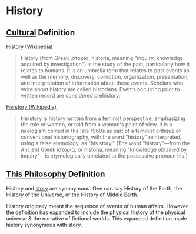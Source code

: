 # History

## [Cultural](./culture.md) Definition

<a href="https://en.wikipedia.org/wiki/History" target="_blank">History (Wikipedia)</a>

> History (from Greek ἱστορία, historia, meaning "inquiry, knowledge acquired by investigation") is the study of the past, particularly how it relates to humans. It is an umbrella term that relates to past events as well as the memory, discovery, collection, organization, presentation, and interpretation of information about these events. Scholars who write about history are called historians. Events occurring prior to written record are considered prehistory.

<a href="https://en.wikipedia.org/wiki/Herstory" target="_blank">Herstory (Wikipedia)</a>

> Herstory is history written from a feminist perspective, emphasizing the role of women, or told from a woman's point of view. It is a neologism coined in the late 1960s as part of a feminist critique of conventional historiography, with the word "history" reinterpreted, using a false etymology, as "his story." (The word "history"—from the Ancient Greek ἱστορία, or historia, meaning "knowledge obtained by inquiry"—is etymologically unrelated to the possessive pronoun his.)

## [This Philosophy](./this-philosophy.md) Definition

History and [story](./story.md) are synonymous. One can say History of the Earth, the History of the Universe, or the History of Middle Earth.

History originally meant the sequence of events of human affairs. However the definition has expanded to include the physical history of the physical universe & the narrative of fictional worlds. This expanded definition made history synonymous with story.
